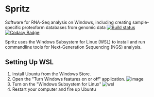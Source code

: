 # Spritz
Software for RNA-Seq analysis on Windows, including creating sample-specific proteoform databases from genomic data
[![Build status](https://ci.appveyor.com/api/projects/status/p54yrm6iixqm8jsf?svg=true)](https://ci.appveyor.com/project/acesnik/spritz)
[![Codacy Badge](https://api.codacy.com/project/badge/Grade/c4187aae0b1f43c79e3e6379f77a408a)](https://www.codacy.com/app/acesnik/Spritz?utm_source=github.com&amp;utm_medium=referral&amp;utm_content=smith-chem-wisc/Spritz&amp;utm_campaign=Badge_Grade)

Spritz uses the Windows Subsystem for Linux (WSL) to install and run commandline tools for Next-Generation Sequencing (NGS) analysis.

## Setting Up WSL
1. Install Ubuntu from the Windows Store.
2. Open the "Turn Windows features on or off" application.
![image](https://user-images.githubusercontent.com/16342951/45467794-0907b200-b6e7-11e8-97db-1271d09544e8.png)
3. Turn on the "Windows Subsystem for Linux"
![wsl](https://user-images.githubusercontent.com/16342951/45467902-9945f700-b6e7-11e8-90f1-8ebdc065aedb.png)
4. Restart your computer and fire up Ubuntu

